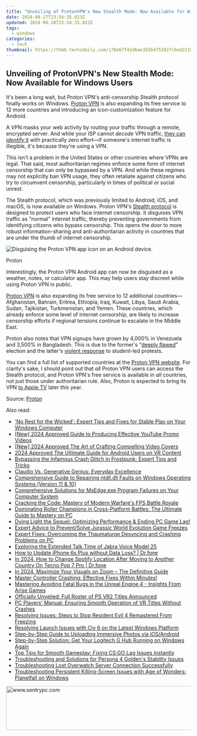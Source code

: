 ```yaml
---
title: "Unveiling of ProtonVPN's New Stealth Mode: Now Available for Windows Users"
date: 2024-08-27T23:54:35.023Z
updated: 2024-08-28T23:54:35.023Z
tags:
  - windows
categories:
  - tech
thumbnail: https://thmb.techidaily.com/178e67f42d6ae355b4752027c9ad22197720cab14f0cfafff04bedca8cb4afb0.jpg
---
```


## Unveiling of ProtonVPN's New Stealth Mode: Now Available for Windows Users

It's been a long wait, but Proton VPN's anti-censorship Stealth protocol finally works on Windows. [Proton VPN](https://protonvpn.com/pricing?cjevent=5d8f6efa547311ef80b80a610a82b836) is also expanding its free service to 12 more countries and introducing an icon-customization feature for Android.

 A VPN masks your web activity by routing your traffic through a remote, encrypted server. And while your ISP cannot _decode_ VPN traffic, [they can _identify_ it](https://youtube-sure.techidaily.com/o-video-stream-mp3-to-youtube-in-3-easy-steps-for-2024/) with practically zero effort—if someone's internet traffic is illegible, it's because they're using a VPN.

 This isn't a problem in the United States or other countries where VPNs are legal. That said, most authoritarian regimes enforce some form of internet censorship that can only be bypassed by a VPN. And while these regimes may not explicitly ban VPN usage, they often retaliate against citizens who try to circumvent censorship, particularly in times of political or social unrest.

 The Stealth protocol, which was previously limited to Android, iOS, and macOS, is now available on Windows. Proton VPN's [Stealth protocol](https://protonvpn.com/blog/stealth-vpn-protocol) is designed to protect users who face internet censorship. It disguises VPN traffic as "normal" internet traffic, thereby preventing governments from identifying citizens who bypass censorship. This opens the door to more robust information-sharing and anti-authoritarian activity in countries that are under the thumb of internet censorship.

![Disguising the Proton VPN app icon on an Android device.](https://static1.howtogeekimages.com/wordpress/wp-content/uploads/2024/08/1.jpg) 

Proton

 Interestingly, the Proton VPN Android app can now be disguised as a weather, notes, or calculator app. This may help users stay discreet while using Proton VPN in public.

[Proton VPN](https://protonvpn.com/pricing?cjevent=5d8f6efa547311ef80b80a610a82b836) is also expanding its free service to 12 additional countries—Afghanistan, Bahrain, Eritrea, Ethiopia, Iraq, Kuwait, Libya, Saudi Arabia, Sudan, Tajikistan, Turkmenistan, and Yemen. These countries, which already enforce some level of internet censorship, are likely to increase censorship efforts if regional tensions continue to escalate in the Middle East.

 Proton also notes that VPN signups have grown by 4,000% in Venezuela and 3,500% in Bangladesh. This is due to the former's "[deeply flawed](https://www.state.gov/assessing-the-results-of-venezuelas-presidential-election/)" election and the latter's [violent response](https://apnews.com/article/bangladesh-student-protests-curfew-government-jobs-quota-9af35994b4855ffac9bd962861447cda) to student-led protests.

 You can find a full list of supported countries at the [Proton VPN website](https://protonvpn.com/vpn-servers). For clarity's sake, I should point out that _all_ Proton VPN users can access the Stealth protocol, and Proton VPN's free service is available in _all_ countries, not just those under authoritarian rule. Also, Proton is expected to bring its VPN [to Apple TV](https://change-location.techidaily.com/in-2024-what-pokemon-evolve-with-a-dawn-stone-for-vivo-y36-drfone-by-drfone-virtual-android/) later this year.

 Source: [Proton](https://protonvpn.com/blog/stealth-vpn-protocol)

<ins class="adsbygoogle"
     style="display:block"
     data-ad-format="autorelaxed"
     data-ad-client="ca-pub-7571918770474297"
     data-ad-slot="1223367746"></ins>



<ins class="adsbygoogle"
     style="display:block"
     data-ad-client="ca-pub-7571918770474297"
     data-ad-slot="8358498916"
     data-ad-format="auto"
     data-full-width-responsive="true"></ins>

<span class="atpl-alsoreadstyle">Also read:</span>
<div><ul>
<li><a href="https://win-answers.techidaily.com/no-rest-for-the-wicked-expert-tips-and-fixes-for-stable-play-on-your-windows-computer/"><u>'No Rest for the Wicked': Expert Tips and Fixes for Stable Play on Your Windows Computer</u></a></li>
<li><a href="https://eaxpv-info.techidaily.com/new-2024-approved-guide-to-producing-effective-youtube-promo-videos/"><u>[New] 2024 Approved  Guide to Producing Effective YouTube Promo Videos</u></a></li>
<li><a href="https://youtube-tips.techidaily.com/024-approved-the-art-of-crafting-compelling-video-covers/"><u>[New] 2024 Approved  The Art of Crafting Compelling Video Covers</u></a></li>
<li><a href="https://some-guidance.techidaily.com/2024-approved-the-ultimate-guide-for-android-users-on-vr-content/"><u>2024 Approved  The Ultimate Guide for Android Users on VR Content</u></a></li>
<li><a href="https://win-answers.techidaily.com/bypassing-the-infamous-crash-glitch-in-frostpunk-expert-tips-and-tricks/"><u>Bypassing the Infamous Crash Glitch in Frostpunk: Expert Tips and Tricks</u></a></li>
<li><a href="https://tech-savvy.techidaily.com/claudio-vs-generative-genius-everyday-excellence/"><u>Claudio Vs. Generative Genius: Everyday Excellence</u></a></li>
<li><a href="https://win-answers.techidaily.com/comprehensive-guide-to-repairing-ntdlldll-faults-on-windows-operating-systems-version-11-and-10/"><u>Comprehensive Guide to Repairing ntdll.dll Faults on Windows Operating Systems (Version 11 & 10)</u></a></li>
<li><a href="https://win-answers.techidaily.com/comprehensive-solutions-for-msedgeexe-program-failures-on-your-computer-system/"><u>Comprehensive Solutions for MsEdge.exe Program Failures on Your Computer System</u></a></li>
<li><a href="https://win-answers.techidaily.com/cracking-the-code-mastery-of-modern-warfares-fps-battle-royale/"><u>Cracking the Code: Mastery of Modern Warfare's FPS Battle Royale</u></a></li>
<li><a href="https://win-answers.techidaily.com/dominating-roller-champions-in-cross-platform-battles-the-ultimate-guide-to-mastery-on-pc/"><u>Dominating Roller Champions in Cross-Platform Battles: The Ultimate Guide to Mastery on PC</u></a></li>
<li><a href="https://win-answers.techidaily.com/dying-light-the-sequel-optimizing-performance-and-ending-pc-game-lag/"><u>Dying Light the Sequel: Optimizing Performance & Ending PC Game Lag!</u></a></li>
<li><a href="https://win-answers.techidaily.com/expert-advice-to-preventsolve-jurassic-world-evolution-game-freezes/"><u>Expert Advice to Prevent/Solve Jurassic World Evolution Game Freezes</u></a></li>
<li><a href="https://win-answers.techidaily.com/expert-fixes-overcoming-the-thaumaturge-desyncing-and-crashing-problems-on-pc/"><u>Expert Fixes: Overcoming the Thaumaturge Desyncing and Crashing Problems on PC</u></a></li>
<li><a href="https://buynow-help.techidaily.com/exploring-the-extended-talk-time-of-jabra-voice-model-25/"><u>Exploring the Extended Talk Time of Jabra Voice Model 25</u></a></li>
<li><a href="https://review-topics.techidaily.com/how-to-update-iphone-6s-plus-without-data-loss-drfone-by-drfone-ios-system-repair-ios-system-repair/"><u>How to Update iPhone 6s Plus without Data Loss? | Dr.fone</u></a></li>
<li><a href="https://review-topics.techidaily.com/in-2024-how-to-change-spotify-location-after-moving-to-another-country-on-tecno-pop-7-pro-drfone-by-drfone-virtual-android/"><u>In 2024, How to Change Spotify Location After Moving to Another Country On Tecno Pop 7 Pro | Dr.fone</u></a></li>
<li><a href="https://fox-info.techidaily.com/in-2024-maximize-your-visuals-on-zoom-the-definitive-guide/"><u>In 2024, Maximize Your Visuals on Zoom – The Definitive Guide</u></a></li>
<li><a href="https://win-answers.techidaily.com/master-controller-crashing-effective-fixes-within-minutes/"><u>Master Controller Crashing: Effective Fixes Within Minutes!</u></a></li>
<li><a href="https://win-answers.techidaily.com/mastering-avoiding-fatal-bugs-in-the-unreal-engine-4-insights-from-arise-games/"><u>Mastering Avoiding Fatal Bugs in the Unreal Engine 4 - Insights From Arise Games</u></a></li>
<li><a href="https://techno-recovery.techidaily.com/officially-unveiled-full-roster-of-ps-vr2-titles-announced/"><u>Officially Unveiled: Full Roster of PS VR2 Titles Announced</u></a></li>
<li><a href="https://win-answers.techidaily.com/pc-players-manual-ensuring-smooth-operation-of-vr-titles-without-crashes/"><u>PC Players' Manual: Ensuring Smooth Operation of VR Titles Without Crashes</u></a></li>
<li><a href="https://win-answers.techidaily.com/resolving-issues-steps-to-stop-resident-evil-4-remastered-from-freezing/"><u>Resolving Issues: Steps to Stop Resident Evil 4 Remastered From Freezing</u></a></li>
<li><a href="https://win-answers.techidaily.com/resolving-launch-issues-with-civ-6-on-the-latest-windows-platform/"><u>Resolving Launch Issues with Civ 6 on the Latest Windows Platform</u></a></li>
<li><a href="https://facebook-videos.techidaily.com/step-by-step-guide-to-uploading-immersive-photos-via-iosandroid/"><u>Step-by-Step Guide to Uploading Immersive Photos via iOS/Android</u></a></li>
<li><a href="https://win-answers.techidaily.com/step-by-step-solution-get-your-logitech-g-hub-running-on-windows-again/"><u>Step-by-Step Solution: Get Your Logitech G Hub Running on Windows Again</u></a></li>
<li><a href="https://win-answers.techidaily.com/top-tips-for-smooth-gameplay-fixing-csgo-lag-issues-instantly/"><u>Top Tips for Smooth Gameplay: Fixing CS:GO Lag Issues Instantly</u></a></li>
<li><a href="https://win-answers.techidaily.com/troubleshooting-and-solutions-for-persona-4-goldens-stability-issues/"><u>Troubleshooting and Solutions for Persona 4 Golden's Stability Issues</u></a></li>
<li><a href="https://win-answers.techidaily.com/troubleshooting-lost-overwatch-server-connection-successfully/"><u>Troubleshooting Lost Overwatch Server Connection Successfully</u></a></li>
<li><a href="https://win-answers.techidaily.com/troubleshooting-persistent-killing-screen-issues-with-age-of-wonders-planetfall-on-windows/"><u>Troubleshooting Persistent Killing-Screen Issues with Age of Wonders: Planetfall on Windows</u></a></li>
</ul></div>

<!-- affiliate ads begin -->
<a href="https://sentrypc.7eer.net/c/5597632/398457/3022" target="_top" id="398457"><img src="//a.impactradius-go.com/display-ad/3022-398457" border="0" alt="www.sentrypc.com" width="980" height="120"/></a><img height="0" width="0" src="https://sentrypc.7eer.net/i/5597632/398457/3022" style="position:absolute;visibility:hidden;" border="0" />
<!-- affiliate ads end -->